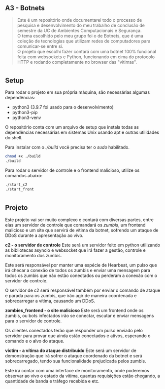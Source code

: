 ## A3 - Botnets

> Este é um repositório onde documentarei todo o processo de pesquisa e desenvolvimento do meu trabalho de conclusão de semestre da UC de Ambientes Computacionais e Segurança.  
> O tema escolhido pelo meu grupo foi o de Botnets, que é uma coleção de tecnologias que utilizam redes de computadores para comunicar-se entre si.  
> O projeto que escolhi fazer contará com uma botnet 100% funcional feita com websockets e Python, funcionando em cima do protocolo HTTP e rodando completamente no browser das "vítimas".

#

## Setup
Para rodar o projeto em sua própria máquina, são necessárias algumas dependências:
- python3 (3.9.7 foi usado para o desenvolvimento)
- python3-pip
- python3-venv

O repositório conta com um arquivo de setup que instala todas as dependências necessárias em sistemas Unix usando apt e outras utilidades do shell.

Para instalar com o *./build* você precisa ter o *sudo* habilitado.

```bash
chmod +x ./build
./build
```

Para rodar o servidor de controle e o frontend malicioso, utilize os comandos abaixo:

```bash
./start_c2
./start_front
```

#

## Projeto

Este projeto vai ser muito complexo e contará com diversas partes, entre elas um servidor de controle que comandará os *zumbis*, um frontend malicioso e um site que servirá de vítima da botnet, sofrendo um ataque de DDoS durante a apresentação ao vivo.

**c2 - o servidor de controle**
Este será um servidor feito em python utilizando as bibliotecas asyncio e websocket que irá fazer a gestão, controle e monitoramento dos zumbis.

Este será responsável por manter uma espécie de Hearbeat, um pulso que irá checar a conexão de todos os zumbis e enviar uma mensagem para todos os zumbis que não estão conectados ou perderam a conexão com o servidor de controle.

O servidor de c2 será responsável também por enviar o comando de ataque e parada para os zumbis, que irão agir de maneira coordenada e sobrecarregar a vítima, causando um DDoS.

**zombies_frontend - o site malicioso**
Este será um frontend onde os zumbis, ou bots infectados irão se conectar, escutar e enviar mensagens para o servidor de controle.

Os clientes conectados terão que responder um pulso enviado pelo servidor para provar que ainda estão conectados e ativos, esperando o comando e o alvo do ataque.

**victim - a vítima do ataque distribuido**
Este será um servidor de demonstração que irá sofrer o ataque coordenado da botnet e será sobrecarregado, tendo sua funcionalidade prejudicada pelos zumbis.

Este irá contar com uma interface de monitoramento, onde poderemos observar ao vivo o estado da vitima, quantas requisições estão chegando, a quantidade de banda e tráfego recebida e etc.